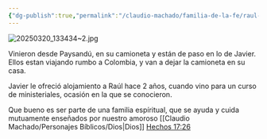 ```yaml
---
{"dg-publish":true,"permalink":"/claudio-machado/familia-de-la-fe/raul-y-nancy-hermanos-de-paysandu/"}
---
```


![20250320_133434~2.jpg](/img/user/Personal/Im%C3%A1genes/20250320_133434~2.jpg) 

Vinieron desde Paysandú, en su camioneta y están de paso en lo de Javier. Ellos estan viajando rumbo a Colombia, y van a dejar la camioneta en su casa. 

Javier le ofreció alojamiento a Raúl hace 2 años, cuando vino para un curso de ministeriales, ocasión en la que se conocieron.

Que bueno es ser parte de una familia espíritual, que se ayuda y cuida mutuamente enseñados por nuestro amoroso [[Claudio Machado/Personajes Bíblicos/Dios\|Dios]] [Hechos 17:26](https://wol.jw.org/es/wol/b/r4/lp-s/nwtsty/44/17#v=44:17:26) 




